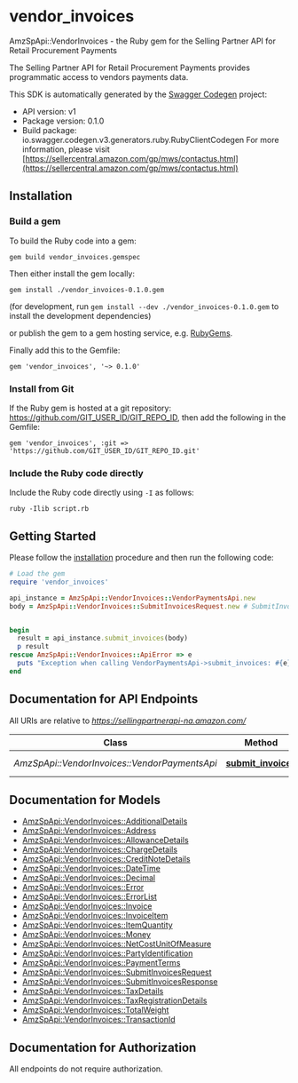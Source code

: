 # vendor_invoices

AmzSpApi::VendorInvoices - the Ruby gem for the Selling Partner API for Retail Procurement Payments

The Selling Partner API for Retail Procurement Payments provides programmatic access to vendors payments data.

This SDK is automatically generated by the [Swagger Codegen](https://github.com/swagger-api/swagger-codegen) project:

- API version: v1
- Package version: 0.1.0
- Build package: io.swagger.codegen.v3.generators.ruby.RubyClientCodegen
For more information, please visit [https://sellercentral.amazon.com/gp/mws/contactus.html](https://sellercentral.amazon.com/gp/mws/contactus.html)

## Installation

### Build a gem

To build the Ruby code into a gem:

```shell
gem build vendor_invoices.gemspec
```

Then either install the gem locally:

```shell
gem install ./vendor_invoices-0.1.0.gem
```
(for development, run `gem install --dev ./vendor_invoices-0.1.0.gem` to install the development dependencies)

or publish the gem to a gem hosting service, e.g. [RubyGems](https://rubygems.org/).

Finally add this to the Gemfile:

    gem 'vendor_invoices', '~> 0.1.0'

### Install from Git

If the Ruby gem is hosted at a git repository: https://github.com/GIT_USER_ID/GIT_REPO_ID, then add the following in the Gemfile:

    gem 'vendor_invoices', :git => 'https://github.com/GIT_USER_ID/GIT_REPO_ID.git'

### Include the Ruby code directly

Include the Ruby code directly using `-I` as follows:

```shell
ruby -Ilib script.rb
```

## Getting Started

Please follow the [installation](#installation) procedure and then run the following code:
```ruby
# Load the gem
require 'vendor_invoices'

api_instance = AmzSpApi::VendorInvoices::VendorPaymentsApi.new
body = AmzSpApi::VendorInvoices::SubmitInvoicesRequest.new # SubmitInvoicesRequest | The request body containing the invoice data to submit.


begin
  result = api_instance.submit_invoices(body)
  p result
rescue AmzSpApi::VendorInvoices::ApiError => e
  puts "Exception when calling VendorPaymentsApi->submit_invoices: #{e}"
end
```

## Documentation for API Endpoints

All URIs are relative to *https://sellingpartnerapi-na.amazon.com/*

Class | Method | HTTP request | Description
------------ | ------------- | ------------- | -------------
*AmzSpApi::VendorInvoices::VendorPaymentsApi* | [**submit_invoices**](docs/VendorPaymentsApi.md#submit_invoices) | **POST** /vendor/payments/v1/invoices | 

## Documentation for Models

 - [AmzSpApi::VendorInvoices::AdditionalDetails](docs/AdditionalDetails.md)
 - [AmzSpApi::VendorInvoices::Address](docs/Address.md)
 - [AmzSpApi::VendorInvoices::AllowanceDetails](docs/AllowanceDetails.md)
 - [AmzSpApi::VendorInvoices::ChargeDetails](docs/ChargeDetails.md)
 - [AmzSpApi::VendorInvoices::CreditNoteDetails](docs/CreditNoteDetails.md)
 - [AmzSpApi::VendorInvoices::DateTime](docs/DateTime.md)
 - [AmzSpApi::VendorInvoices::Decimal](docs/Decimal.md)
 - [AmzSpApi::VendorInvoices::Error](docs/Error.md)
 - [AmzSpApi::VendorInvoices::ErrorList](docs/ErrorList.md)
 - [AmzSpApi::VendorInvoices::Invoice](docs/Invoice.md)
 - [AmzSpApi::VendorInvoices::InvoiceItem](docs/InvoiceItem.md)
 - [AmzSpApi::VendorInvoices::ItemQuantity](docs/ItemQuantity.md)
 - [AmzSpApi::VendorInvoices::Money](docs/Money.md)
 - [AmzSpApi::VendorInvoices::NetCostUnitOfMeasure](docs/NetCostUnitOfMeasure.md)
 - [AmzSpApi::VendorInvoices::PartyIdentification](docs/PartyIdentification.md)
 - [AmzSpApi::VendorInvoices::PaymentTerms](docs/PaymentTerms.md)
 - [AmzSpApi::VendorInvoices::SubmitInvoicesRequest](docs/SubmitInvoicesRequest.md)
 - [AmzSpApi::VendorInvoices::SubmitInvoicesResponse](docs/SubmitInvoicesResponse.md)
 - [AmzSpApi::VendorInvoices::TaxDetails](docs/TaxDetails.md)
 - [AmzSpApi::VendorInvoices::TaxRegistrationDetails](docs/TaxRegistrationDetails.md)
 - [AmzSpApi::VendorInvoices::TotalWeight](docs/TotalWeight.md)
 - [AmzSpApi::VendorInvoices::TransactionId](docs/TransactionId.md)

## Documentation for Authorization

 All endpoints do not require authorization.


